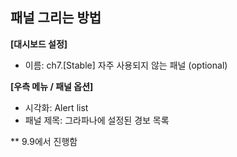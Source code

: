 ## 패널 그리는 방법

**[대시보드 설정]**
* 이름: ch7.[Stable] 자주 사용되지 않는 패널 (optional)

**[우측 메뉴 / 패널 옵션]**
* 시각화: Alert list 
* 패널 제목: 그라파나에 설정된 경보 목록   

** 9.9에서 진행함 
